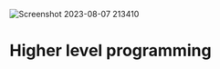 ![Screenshot 2023-08-07 213410](https://github.com/El-gibbor/alx-higher_level_programming/assets/107848793/cabbb8dc-87c7-4d28-85ab-3c0e40ece370)
# Higher level programming
